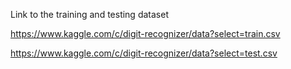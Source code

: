 Link to the training and testing dataset

https://www.kaggle.com/c/digit-recognizer/data?select=train.csv

https://www.kaggle.com/c/digit-recognizer/data?select=test.csv
